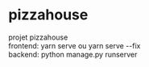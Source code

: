 # pizzahouse
projet pizzahouse<br/>
frontend: yarn serve ou yarn serve --fix<br/>
backend: python manage.py runserver<br/>
